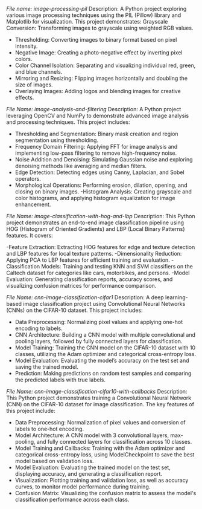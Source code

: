 *File name: image-processing-pil*
Description:
A Python project exploring various image processing techniques using the PIL (Pillow) library and Matplotlib for visualization. This project demonstrates:
Grayscale Conversion: Transforming images to grayscale using weighted RGB values.

- Thresholding: Converting images to binary format based on pixel intensity.
- Negative Image: Creating a photo-negative effect by inverting pixel colors.
- Color Channel Isolation: Separating and visualizing individual red, green, and blue channels.
- Mirroring and Resizing: Flipping images horizontally and doubling the size of images.
- Overlaying Images: Adding logos and blending images for creative effects.

*File Name: image-analysis-and-filtering*
Description:
A Python project leveraging OpenCV and NumPy to demonstrate advanced image analysis and processing techniques. This project includes:

- Thresholding and Segmentation: Binary mask creation and region segmentation using thresholding.
- Frequency Domain Filtering: Applying FFT for image analysis and implementing low-pass filtering to remove high-frequency noise.
- Noise Addition and Denoising: Simulating Gaussian noise and exploring denoising methods like averaging and median filters.
- Edge Detection: Detecting edges using Canny, Laplacian, and Sobel operators.
- Morphological Operations: Performing erosion, dilation, opening, and closing on binary images.
-Histogram Analysis: Creating grayscale and color histograms, and applying histogram equalization for image enhancement.

*File Name: image-classification-with-hog-and-lbp*
Description:
This Python project demonstrates an end-to-end image classification pipeline using HOG (Histogram of Oriented Gradients) and LBP (Local Binary Patterns) features. It covers:

-Feature Extraction: Extracting HOG features for edge and texture detection and LBP features for local texture patterns.
-Dimensionality Reduction: Applying PCA to LBP features for efficient training and evaluation.
-Classification Models: Training and testing KNN and SVM classifiers on the Caltech dataset for categories like cars, motorbikes, and persons.
-Model Evaluation: Generating classification reports, accuracy scores, and visualizing confusion matrices for performance comparison.

*File Name: cnn-image-classification-cifar1*
Description:
A deep learning-based image classification project using Convolutional Neural Networks (CNNs) on the CIFAR-10 dataset. This project includes:

- Data Preprocessing: Normalizing pixel values and applying one-hot encoding to labels.
- CNN Architecture: Building a CNN model with multiple convolutional and pooling layers, followed by fully connected layers for classification.
- Model Training: Training the CNN model on the CIFAR-10 dataset with 10 classes, utilizing the Adam optimizer and categorical cross-entropy loss.
- Model Evaluation: Evaluating the model’s accuracy on the test set and saving the trained model.
- Prediction: Making predictions on random test samples and comparing the predicted labels with true labels.

*File Name: cnn-image-classification-cifar10-with-callbacks*
Description:
This Python project demonstrates training a Convolutional Neural Network (CNN) on the CIFAR-10 dataset for image classification. The key features of this project include:

- Data Preprocessing: Normalization of pixel values and conversion of labels to one-hot encoding.
- Model Architecture: A CNN model with 3 convolutional layers, max-pooling, and fully connected layers for classification across 10 classes.
- Model Training and Callbacks: Training with the Adam optimizer and categorical cross-entropy loss, using ModelCheckpoint to save the best model based on validation loss.
- Model Evaluation: Evaluating the trained model on the test set, displaying accuracy, and generating a classification report.
- Visualization: Plotting training and validation loss, as well as accuracy curves, to monitor model performance during training.
- Confusion Matrix: Visualizing the confusion matrix to assess the model's classification performance across each class.
